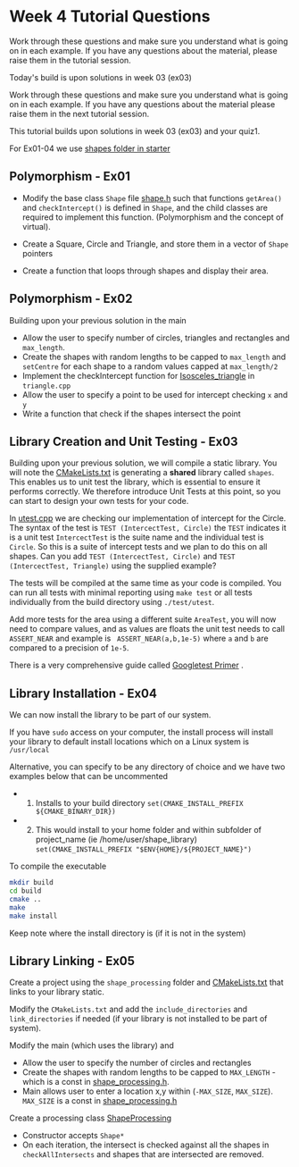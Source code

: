 Week 4 Tutorial Questions
=========================
Work through these questions and make sure you understand what is going on in each example. 
If you have any questions about the material, please raise them in the tutorial session.

Today's build is upon solutions in week 03 (ex03) 

Work through these questions and make sure you understand what is going on in each example. 
If you have any questions about the material please raise them in the next tutorial session.

This tutorial builds upon solutions in week 03 (ex03) and your quiz1. 

For Ex01-04 we use [shapes folder in starter](./starter/shapes)  

Polymorphism - Ex01
------------------

* Modify the base class `Shape` file [shape.h](./starter/shapes/shape.h) such that functions `getArea()` and `checkIntercept()` is defined in `Shape`, and the child classes are required to implement this function. 
  (Polymorphism and the concept of virtual).

* Create a Square, Circle and Triangle, and store them in a vector of `Shape` pointers
* Create a function that loops through shapes and display their area.

Polymorphism - Ex02
------------------

Building upon your previous solution in the main

* Allow the user to specify number of circles, triangles and rectangles and `max_length`.
* Create the shapes with random lengths to be capped to `max_length` and `setCentre` for each shape to a random values capped at `max_length/2`
* Implement the checkIntercept function for [Isosceles_triangle](https://en.wikipedia.org/wiki/Isosceles_triangle) in `triangle.cpp`
* Allow the user to specify a point to be used for intercept checking `x` and `y`
* Write a function that check if  the shapes intersect the point

Library Creation and Unit Testing - Ex03
-----------------

Building upon your previous solution, we will compile a static library. You will note the  [CMakeLists.txt](./starter/shapes/CMakeLists.txt) is generating a **shared** library called `shapes`. This enables us to unit test the library, which is essential to ensure it performs correctly. We therefore introduce Unit Tests at this point, so you can start to design your own tests for your code.

In [utest.cpp](./starter/shapes/test/utest.cpp) we are checking our implementation of intercept for the Circle. The syntax of the test is `TEST (IntercectTest, Circle)` the `TEST` indicates it is a unit test `IntercectTest` is the suite name and the individual test is `Circle`. So this is a suite of intercept tests and we plan to do this on all shapes. Can you add `TEST (IntercectTest, Circle)` and `TEST (IntercectTest, Triangle)` using the supplied example?

The tests will be compiled at the same time as your code is compiled. You can run all tests with minimal reporting using `make test` or all tests individually from the build directory using `./test/utest`.

Add more tests for the area using a different suite `AreaTest`, you will now need to compare values, and as values are floats the unit test needs to call `ASSERT_NEAR` and example is ` ASSERT_NEAR(a,b,1e-5)` where `a` and `b` are compared to a precision of `1e-5`.

There is a very comprehensive guide called [Googletest Primer](https://github.com/google/googletest/blob/master/docs/primer.md) .

Library Installation - Ex04
-----------------

We can now install the library to be part of our system. 

If you have `sudo` access on your computer, the install process will install your library to default install locations which on a Linux system is `/usr/local`

Alternative, you can specify to be any directory of choice and we have two examples below that can be uncommented
* 1. Installs to your build directory `set(CMAKE_INSTALL_PREFIX ${CMAKE_BINARY_DIR})`
* 2. This would install to your home folder and within subfolder of project_name (ie /home/user/shape_library) `set(CMAKE_INSTALL_PREFIX "$ENV{HOME}/${PROJECT_NAME}")`


To compile the executable
```bash
mkdir build
cd build
cmake ..
make
make install
```
Keep note where the install directory is (if it is not in the system)

Library Linking - Ex05
-----------------

Create a project using the `shape_processing` folder and  [CMakeLists.txt](./starter/shape_processing/CMakeLists.txt) that links to your library static.

Modify the `CMakeLists.txt` and add the `include_directories` and `link_directories` if needed (if your library is not installed to be part of system).

Modify the main (which uses the library) and

* Allow the user to specify the number of circles and rectangles
* Create the shapes with random lengths to be capped to `MAX_LENGTH` - which is a const in [shape_processing.h](./starter/shape_processing/shape_processing.h).
* Main allows user to enter a location x,y within (`-MAX_SIZE`, `MAX_SIZE`). `MAX_SIZE` is a const in [shape_processing.h](./starter/shape_processing/shape_processing.h)


Create a processing class [ShapeProcessing](./starter/shape_processing/shape_processing.cpp)

* Constructor accepts `Shape*`
* On each iteration, the intersect is checked against all the shapes in `checkAllIntersects` and shapes that are intersected are removed.

